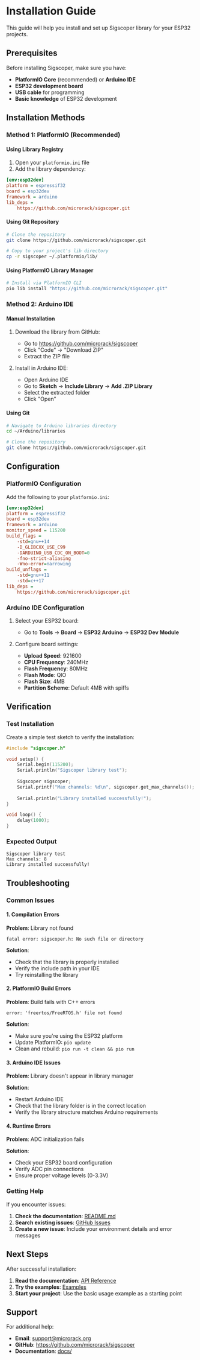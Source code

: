 # Installation Guide

This guide will help you install and set up Sigscoper library for your ESP32 projects.

## Prerequisites

Before installing Sigscoper, make sure you have:

- **PlatformIO Core** (recommended) or **Arduino IDE**
- **ESP32 development board**
- **USB cable** for programming
- **Basic knowledge** of ESP32 development

## Installation Methods

### Method 1: PlatformIO (Recommended)

#### Using Library Registry

1. Open your `platformio.ini` file
2. Add the library dependency:

```ini
[env:esp32dev]
platform = espressif32
board = esp32dev
framework = arduino
lib_deps = 
    https://github.com/microrack/sigscoper.git
```

#### Using Git Repository

```bash
# Clone the repository
git clone https://github.com/microrack/sigscoper.git

# Copy to your project's lib directory
cp -r sigscoper ~/.platformio/lib/
```

#### Using PlatformIO Library Manager

```bash
# Install via PlatformIO CLI
pio lib install "https://github.com/microrack/sigscoper.git"
```

### Method 2: Arduino IDE

#### Manual Installation

1. Download the library from GitHub:
   - Go to https://github.com/microrack/sigscoper
   - Click "Code" → "Download ZIP"
   - Extract the ZIP file

2. Install in Arduino IDE:
   - Open Arduino IDE
   - Go to **Sketch** → **Include Library** → **Add .ZIP Library**
   - Select the extracted folder
   - Click "Open"

#### Using Git

```bash
# Navigate to Arduino libraries directory
cd ~/Arduino/libraries

# Clone the repository
git clone https://github.com/microrack/sigscoper.git
```

## Configuration

### PlatformIO Configuration

Add the following to your `platformio.ini`:

```ini
[env:esp32dev]
platform = espressif32
board = esp32dev
framework = arduino
monitor_speed = 115200
build_flags = 
    -std=gnu++14
    -D_GLIBCXX_USE_C99
    -DARDUINO_USB_CDC_ON_BOOT=0
    -fno-strict-aliasing
    -Wno-error=narrowing
build_unflags = 
    -std=gnu++11
    -std=c++17
lib_deps =
    https://github.com/microrack/sigscoper.git
```

### Arduino IDE Configuration

1. Select your ESP32 board:
   - Go to **Tools** → **Board** → **ESP32 Arduino** → **ESP32 Dev Module**

2. Configure board settings:
   - **Upload Speed**: 921600
   - **CPU Frequency**: 240MHz
   - **Flash Frequency**: 80MHz
   - **Flash Mode**: QIO
   - **Flash Size**: 4MB
   - **Partition Scheme**: Default 4MB with spiffs

## Verification

### Test Installation

Create a simple test sketch to verify the installation:

```cpp
#include "sigscoper.h"

void setup() {
    Serial.begin(115200);
    Serial.println("Sigscoper library test");
    
    Sigscoper sigscoper;
    Serial.printf("Max channels: %d\n", sigscoper.get_max_channels());
    
    Serial.println("Library installed successfully!");
}

void loop() {
    delay(1000);
}
```

### Expected Output

```
Sigscoper library test
Max channels: 8
Library installed successfully!
```

## Troubleshooting

### Common Issues

#### 1. Compilation Errors

**Problem**: Library not found
```
fatal error: sigscoper.h: No such file or directory
```

**Solution**: 
- Check that the library is properly installed
- Verify the include path in your IDE
- Try reinstalling the library

#### 2. PlatformIO Build Errors

**Problem**: Build fails with C++ errors
```
error: 'freertos/FreeRTOS.h' file not found
```

**Solution**:
- Make sure you're using the ESP32 platform
- Update PlatformIO: `pio update`
- Clean and rebuild: `pio run -t clean && pio run`

#### 3. Arduino IDE Issues

**Problem**: Library doesn't appear in library manager

**Solution**:
- Restart Arduino IDE
- Check that the library folder is in the correct location
- Verify the library structure matches Arduino requirements

#### 4. Runtime Errors

**Problem**: ADC initialization fails

**Solution**:
- Check your ESP32 board configuration
- Verify ADC pin connections
- Ensure proper voltage levels (0-3.3V)

### Getting Help

If you encounter issues:

1. **Check the documentation**: [README.md](../README.md)
2. **Search existing issues**: [GitHub Issues](https://github.com/microrack/sigscoper/issues)
3. **Create a new issue**: Include your environment details and error messages

## Next Steps

After successful installation:

1. **Read the documentation**: [API Reference](API.md)
2. **Try the examples**: [Examples](../examples/)
3. **Start your project**: Use the basic usage example as a starting point

## Support

For additional help:

- **Email**: support@microrack.org
- **GitHub**: https://github.com/microrack/sigscoper
- **Documentation**: [docs/](docs/) 